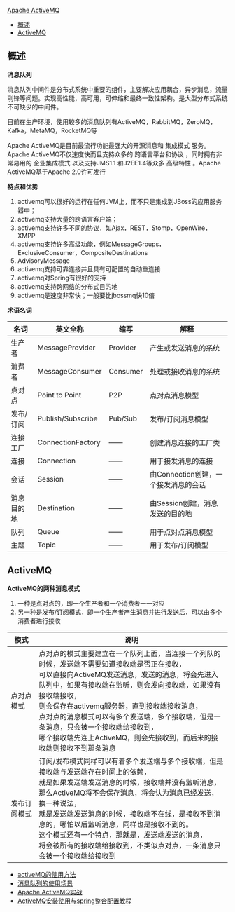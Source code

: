 [Apache ActiveMQ](#top)

- [概述](#%E6%A6%82%E8%BF%B0)
- [ActiveMQ](#activemq)

## 概述

**消息队列**

消息队列中间件是分布式系统中重要的组件，主要解决应用耦合，异步消息，流量削锋等问题。实现高性能，高可用，可伸缩和最终一致性架构。是大型分布式系统不可缺少的中间件。

目前在生产环境，使用较多的消息队列有ActiveMQ，RabbitMQ，ZeroMQ，Kafka，MetaMQ，RocketMQ等

Apache ActiveMQ是目前最流行功能最强大的开源消息和 集成模式 服务。 Apache ActiveMQ不仅速度快而且支持众多的 跨语言平台和协议 ，同时拥有非常易用的 企业集成模式 以及支持JMS1.1 和J2EE1.4等众多 高级特性 。Apache ActiveMQ基于Apache 2.0许可发行

**特点和优势**

1. activemq可以很好的运行在任何JVM上，而不只是集成到JBoss的应用服务器中；
2. activemq支持大量的跨语言客户端；
3. activemq支持许多不同的协议，如Ajax，REST，Stomp，OpenWire，XMPP
4. activemq支持许多高级功能，例如MessageGroups，ExclusiveConsumer，CompositeDestinations
5. AdvisoryMessage
6. activemq支持可靠连接并且具有可配置的自动重连接
7. activemq对Spring有很好的支持
8. activemq支持跨网络的分布式目的地
9. activemq是速度非常快；一般要比jbossmq快10倍

**术语名词**

名词|英文全称|缩写|解释
---|---|---|---
生产者|MessageProvider|Provider|产生或发送消息的系统
消费者|MessageConsumer|Consumer|处理或接收消息的系统
点对点|Point to Point|P2P|点对点消息模型
发布/订阅|Publish/Subscribe|Pub/Sub|发布/订阅消息模型
连接工厂|ConnectionFactory|——|创建消息连接的工厂类
连接|Connection|——|用于接发消息的连接
会话|Session|——|由Connection创建，一个接发消息的会话
消息目的地|Destination|——|由Session创建，消息发送的目的地
队列|Queue|——|用于点对点消息模型
主题|Topic|——|用于发布/订阅模型

## ActiveMQ

**ActiveMQ的两种消息模式**

1. 一种是点对点的，即一个生产者和一个消费者一一对应
2. 另一种是发布/订阅模式，即一个生产者产生消息并进行发送后，可以由多个消费者进行接收

模式|说明
---|---
点对点模式| 点对点的模式主要建立在一个队列上面，当连接一个列队的时候，发送端不需要知道接收端是否正在接收，<br>可以直接向ActiveMQ发送消息，发送的消息，将会先进入队列中，如果有接收端在监听，则会发向接收端，如果没有接收端接收，<br>则会保存在activemq服务器，直到接收端接收消息，<br>点对点的消息模式可以有多个发送端，多个接收端，但是一条消息，只会被一个接收端给接收到，<br>哪个接收端先连上ActiveMQ，则会先接收到，而后来的接收端则接收不到那条消息
发布订阅模式|订阅/发布模式同样可以有着多个发送端与多个接收端，但是接收端与发送端存在时间上的依赖，<br>就是如果发送端发送消息的时候，接收端并没有监听消息，<br>那么ActiveMQ将不会保存消息，将会认为消息已经发送，换一种说法，<br>就是发送端发送消息的时候，接收端不在线，是接收不到消息的，哪怕以后监听消息，同样也是接收不到的。<br>这个模式还有一个特点，那就是，发送端发送的消息，<br>将会被所有的接收端给接收到，不类似点对点，一条消息只会被一个接收端给接收到

- [activeMQ的使用方法](https://blog.csdn.net/joy1211/article/details/79776733)
- [消息队列的使用场景](https://blog.csdn.net/he90227/article/details/50800646)
- [Apache ActiveMQ实战](https://blog.csdn.net/lifetragedy/article/details/51836557)
- [ActiveMQ安装使用与spring整合配置教程](https://blog.csdn.net/qq_22075041/article/details/77602996)



